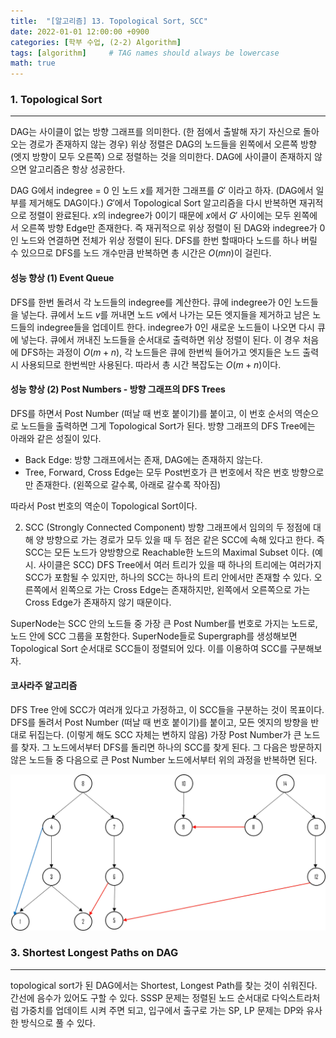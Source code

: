 ```yaml
---
title:  "[알고리즘] 13. Topological Sort, SCC"
date: 2022-01-01 12:00:00 +0900
categories: [학부 수업, (2-2) Algorithm]
tags: [algorithm]     # TAG names should always be lowercase
math: true
---
```

 

### 1. Topological Sort

---

DAG는 사이클이 없는 방향 그래프를 의미한다. (한 점에서 출발해 자기 자신으로 돌아오는 경로가 존재하지 않는 경우)
위상 정렬은 DAG의 노드들을 왼쪽에서 오른쪽 방향(엣지 방향이 모두 오른쪽) 으로 정렬하는 것을 의미한다. DAG에 사이클이 존재하지 않으면 알고리즘은 항상 성공한다.

DAG G에서 indegree = 0 인 노드 $x$를 제거한 그래프를 $G'$ 이라고 하자. (DAG에서 일부를 제거해도 DAG이다.) $G'$에서 Topological Sort 알고리즘을 다시 반복하면 재귀적으로 정렬이 완료된다. $x$의 indegree가 0이기 때문에 $x$에서 $G'$ 사이에는 모두 왼쪽에서 오른쪽 방향 Edge만 존재한다. 즉 재귀적으로 위상 정렬이 된 DAG와 indegree가 0인 노드와 연결하면 전체가 위상 정렬이 된다. DFS를 한번 할때마다 노드를 하나 버릴 수 있으므로 DFS를 노드 개수만큼 반복하면 총 시간은 $O(mn)$이 걸린다.


#### 성능 향상 (1) Event Queue
DFS를 한번 돌려서 각 노드들의 indegree를 계산한다. 큐에 indegree가 0인 노드들을 넣는다. 큐에서 노드 $v$를 꺼내면 노드 $v$에서 나가는 모든 엣지들을 제거하고 남은 노드들의 indegree들을 업데이트 한다. indegree가 0인 새로운 노드들이 나오면 다시 큐에 넣는다. 큐에서 꺼내진 노드들을 순서대로 출력하면 위상 정렬이 된다. 이 경우 처음에 DFS하는 과정이 $O(m+n)$, 각 노드들은 큐에 한번씩 들어가고 엣지들은 노드 출력 시 사용되므로 한번씩만 사용된다. 따라서 총 시간 복잡도는 $O(m+n)$이다.

 

#### 성능 향상 (2) Post Numbers - 방향 그래프의 DFS Trees
DFS를 하면서 Post Number (떠날 때 번호 붙이기)를 붙이고, 이 번호 순서의 역순으로 노드들을 출력하면 그게 Topological Sort가 된다. 방향 그래프의 DFS Tree에는 아래와 같은 성질이 있다.

- Back Edge: 방향 그래프에서는 존재, DAG에는 존재하지 않는다.
- Tree, Forward, Cross Edge는 모두 Post번호가 큰 번호에서 작은 번호 방향으로만 존재한다. (왼쪽으로 갈수록, 아래로 갈수록 작아짐)

따라서 Post 번호의 역순이 Topological Sort이다.

 

2. SCC (Strongly Connected Component)
방향 그래프에서 임의의 두 정점에 대해 양 방향으로 가는 경로가 모두 있을 때 두 점은 같은 SCC에 속해 있다고 한다. 즉 SCC는 모든 노드가 양방향으로 Reachable한 노드의 Maximal Subset 이다. (예시. 사이클은 SCC) DFS Tree에서 여러 트리가 있을 때 하나의 트리에는 여러가지 SCC가 포함될 수 있지만, 하나의 SCC는 하나의 트리 안에서만 존재할 수 있다. 오른쪽에서 왼쪽으로 가는 Cross Edge는 존재하지만, 왼쪽에서 오른쪽으로 가는 Cross Edge가 존재하지 않기 때문이다.

SuperNode는 SCC 안의 노드들 중 가장 큰 Post Number를 번호로 가지는 노드로, 노드 안에 SCC 그룹을 포함한다. SuperNode들로 Supergraph를 생성해보면 Topological Sort 순서대로 SCC들이 정렬되어 있다. 이를 이용하여 SCC를 구분해보자.

 

#### 코사라주 알고리즘
DFS Tree 안에 SCC가 여러개 있다고 가정하고, 이 SCC들을 구분하는 것이 목표이다. DFS를 돌려서 Post Number (떠날 때 번호 붙이기)를 붙이고, 모든 엣지의 방향을 반대로 뒤집는다. (이렇게 해도 SCC 자체는 변하지 않음) 가장 Post Number가 큰 노드를 찾자. 그 노드에서부터 DFS를 돌리면 하나의 SCC를 찾게 된다. 그 다음은 방문하지 않은 노드들 중 다음으로 큰 Post Number 노드에서부터 위의 과정을 반복하면 된다.

![topological_sort](assets/img/school_alg/topological_sort.png)

### 3. Shortest Longest Paths on DAG

---

topological sort가 된 DAG에서는 Shortest, Longest Path를 찾는 것이 쉬워진다.  간선에 음수가 있어도 구할 수 있다. SSSP 문제는 정렬된 노드 순서대로 다익스트라처럼 가중치를 업데이트 시켜 주면 되고, 입구에서 출구로 가는 SP, LP 문제는 DP와 유사한 방식으로 풀 수 있다.

